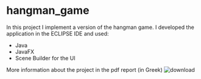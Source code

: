 # hangman_game

In this project I implement a version of the hangman game. 
I developed the application in the ECLIPSE IDE and used:
* Java
* JavaFX
* Scene Builder for the UI

More information about the project in the pdf report (in Greek)
![download](https://user-images.githubusercontent.com/63320877/213943821-108349c2-12b5-4169-9231-cc45250296ef.png)
